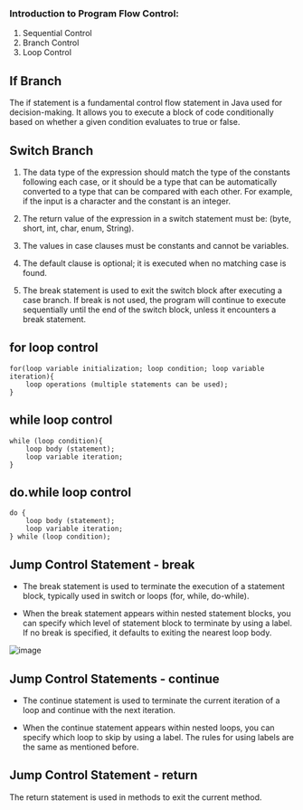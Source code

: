 ### Introduction to Program Flow Control:
1. Sequential Control
2. Branch Control
3. Loop Control

## If Branch
The if statement is a fundamental control flow statement in Java used for decision-making. It allows you to execute a block of code conditionally based on whether a given condition evaluates to true or false. 


## Switch Branch
1. The data type of the expression should match the type of the constants following each case, or it should be a type that can be automatically converted to a type that can be compared with each other. For example, if the input is a character and the constant is an integer.

2. The return value of the expression in a switch statement must be: (byte, short, int, char, enum, String).

3. The values in case clauses must be constants and cannot be variables.

4. The default clause is optional; it is executed when no matching case is found.

5. The break statement is used to exit the switch block after executing a case branch. If break is not used, the program will continue to execute sequentially until the end of the switch block, unless it encounters a break statement.


## for loop control
```
for(loop variable initialization; loop condition; loop variable iteration){
    loop operations (multiple statements can be used);
}
```

## while loop control
```
while (loop condition){
    loop body (statement);
    loop variable iteration;
}
```

## do.while loop control
```
do {
    loop body (statement);
    loop variable iteration;
} while (loop condition);
```


## Jump Control Statement - break
* The break statement is used to terminate the execution of a statement block, typically used in switch or loops (for, while, do-while).

* When the break statement appears within nested statement blocks, you can specify which level of statement block to terminate by using a label. If no break is specified, it defaults to exiting the nearest loop body.

 ![image](https://github.com/dorisjin1003/java-tutorial/assets/158774060/4b4800ce-7835-4aac-8516-74c37ff5e640)

 ## Jump Control Statements - continue
* The continue statement is used to terminate the current iteration of a loop and continue with the next iteration.

* When the continue statement appears within nested loops, you can specify which loop to skip by using a label. The rules for using labels are the same as mentioned before.

 ## Jump Control Statement - return
 The return statement is used in methods to exit the current method.
